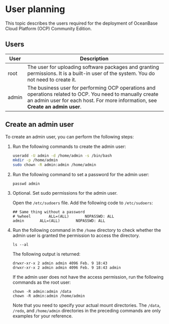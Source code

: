 # User planning

This topic describes the users required for the deployment of OceanBase Cloud Platform (OCP) Community Edition.

## Users

| User |Description  |
|-------|-----|
| root  | The user for uploading software packages and granting permissions. It is a built-in user of the system. You do not need to create it. |
| admin | The business user for performing OCP operations and operations related to OCP. You need to manually create an admin user for each host. For more information, see **Create an admin user**. |

## Create an admin user

To create an admin user, you can perform the following steps:

1. Run the following commands to create the admin user:

   ```bash
   useradd -U admin -d /home/admin -s /bin/bash
   mkdir -p /home/admin
   sudo chown -R admin:admin /home/admin
   ```

2. Run the following command to set a password for the admin user:

   ```shell
   passwd admin
   ```

3. Optional. Set sudo permissions for the admin user.

   Open the `/etc/sudoers` file. Add the following code to `/etc/sudoers`:

   ```shell
   ## Same thing without a password
   # %wheel        ALL=(ALL)       NOPASSWD: ALL
   admin       ALL=(ALL)       NOPASSWD: ALL
   ```

4. Run the following command in the `/home` directory to check whether the admin user is granted the permission to access the directory.

   ```shell
   ls --al
   ```

   The following output is returned:

   ```shell
   drwxr-xr-x 2 admin admin 4096 Feb. 9 18:43 
   drwxr-xr-x 2 admin admin 4096 Feb. 9 18:43 admin
   ```

   If the admin user does not have the access permission, run the following commands as the root user:

   ```shell
   chown -R admin:admin /data
   chown -R admin:admin /home/admin
   ```

   Note that you need to specify your actual mount directories. The `/data`, `/redo`, and `/home/admin` directories in the preceding commands are only examples for your reference.
